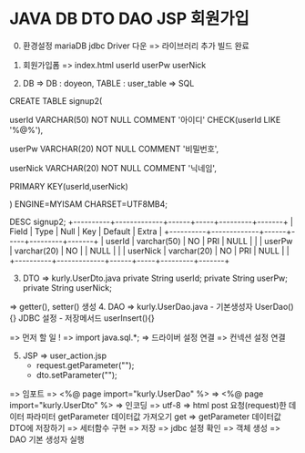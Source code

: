 # JAVA DB DTO DAO JSP 회원가입
0. 환경설정 mariaDB jdbc Driver 다운 => 라이브러리 추가 빌드 완료

1. 회원가입폼 => index.html
	userId
	userPw
	userNick
	
2. DB => DB : doyeon, TABLE : user_table => SQL

CREATE TABLE signup2(

userId VARCHAR(50) NOT NULL COMMENT '아이디' CHECK(userId LIKE '%@%'),

userPw VARCHAR(20) NOT NULL COMMENT '비밀번호',

userNick VARCHAR(20) NOT NULL COMMENT '닉네임',

PRIMARY KEY(userId,userNick)

) ENGINE=MYISAM CHARSET=UTF8MB4;

DESC signup2;
+----------+-------------+------+-----+---------+-------+
| Field    | Type        | Null | Key | Default | Extra |
+----------+-------------+------+-----+---------+-------+
| userId   | varchar(50) | NO   | PRI | NULL    |       |
| userPw   | varchar(20) | NO   |     | NULL    |       |
| userNick | varchar(20) | NO   | PRI | NULL    |       |
+----------+-------------+------+-----+---------+-------+

3. DTO => kurly.UserDto.java
	private String userId;
	private String userPw;
	private String userNick;

=> getter(), setter() 생성
4. DAO => kurly.UserDao.java
	- 기본생성자 UserDao(){} JDBC 설정
	- 저장메서드 userInsert(){}

=> 먼저 할 일 ! => import java.sql.*;
=> 드라이버 설정 연결
=> 컨넥션 설정 연결 

5. JSP => user_action.jsp
	- request.getParameter("");
	- dto.setParameter("");

=> 임포트
	=> 	<%@ page import="kurly.UserDao" %>
	=>	<%@ page import="kurly.UserDto" %>
=> 인코딩 => utf-8
=> html post 요청(request)한 데이터 파라미터 getParameter 데이터값 가져오기 get
=> getParameter 데이터값 DTO에 저장하기
=> 세터함수 구현 => 저장
=> jdbc 설정 확인 => 객체 생성 => DAO 기본 생성자 실행


	
